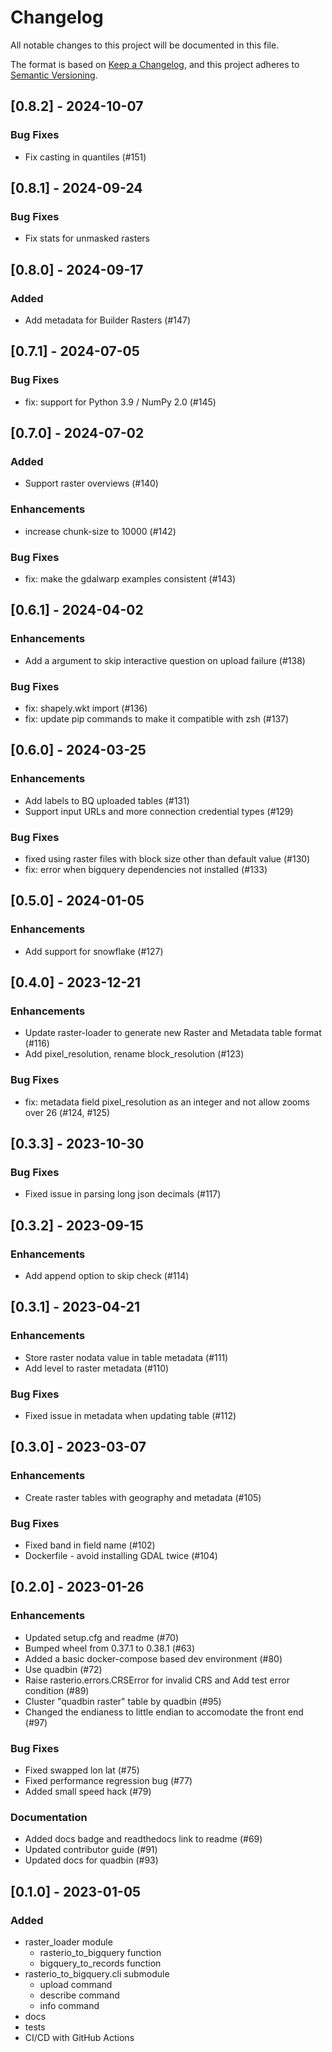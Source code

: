 # Changelog

All notable changes to this project will be documented in this file.

The format is based on [Keep a Changelog](https://keepachangelog.com/en/1.0.0/),
and this project adheres to [Semantic Versioning](https://semver.org/spec/v2.0.0.html).

## [0.8.2] - 2024-10-07

### Bug Fixes
- Fix casting in quantiles (#151)

## [0.8.1] - 2024-09-24

### Bug Fixes
- Fix stats for unmasked rasters

## [0.8.0] - 2024-09-17

### Added
- Add metadata for Builder Rasters (#147)

## [0.7.1] - 2024-07-05

### Bug Fixes
- fix: support for Python 3.9 / NumPy 2.0 (#145)

## [0.7.0] - 2024-07-02

### Added
- Support raster overviews (#140)

### Enhancements
- increase chunk-size to 10000 (#142)

### Bug Fixes
- fix: make the gdalwarp examples consistent (#143)

## [0.6.1] - 2024-04-02

### Enhancements
- Add a argument to skip interactive question on upload failure (#138)

### Bug Fixes
- fix: shapely.wkt import (#136)
- fix: update pip commands to make it compatible with zsh (#137)

## [0.6.0] - 2024-03-25

### Enhancements
- Add labels to BQ uploaded tables (#131)
- Support input URLs and more connection credential types (#129)

### Bug Fixes
- fixed using raster files with block size other than default value (#130)
- fix: error when bigquery dependencies not installed (#133)

## [0.5.0] - 2024-01-05

### Enhancements
- Add support for snowflake (#127)

## [0.4.0] - 2023-12-21

### Enhancements
- Update raster-loader to generate new Raster and Metadata table format (#116)
- Add pixel_resolution, rename block_resolution (#123)

### Bug Fixes
- fix: metadata field pixel_resolution as an integer and not allow zooms over 26 (#124, #125)

## [0.3.3] - 2023-10-30

### Bug Fixes
- Fixed issue in parsing long json decimals (#117)

## [0.3.2] - 2023-09-15

### Enhancements
- Add append option to skip check (#114)

## [0.3.1] - 2023-04-21

### Enhancements
- Store raster nodata value in table metadata (#111)
- Add level to raster metadata (#110)

### Bug Fixes
- Fixed issue in metadata when updating table (#112)

## [0.3.0] - 2023-03-07

### Enhancements
- Create raster tables with geography and metadata (#105)

### Bug Fixes
- Fixed band in field name (#102)
- Dockerfile - avoid installing GDAL twice (#104)

## [0.2.0] - 2023-01-26

### Enhancements
- Updated setup.cfg and readme (#70)
- Bumped wheel from 0.37.1 to 0.38.1 (#63)
- Added a basic docker-compose based dev environment (#80)
- Use quadbin (#72)
- Raise rasterio.errors.CRSError for invalid CRS and Add test error condition (#89)
- Cluster "quadbin raster" table by quadbin (#95)
- Changed the endianess to little endian to accomodate the front end (#97)

### Bug Fixes
- Fixed swapped lon lat (#75)
- Fixed performance regression bug (#77)
- Added small speed hack (#79)

### Documentation
- Added docs badge and readthedocs link to readme (#69)
- Updated contributor guide (#91)
- Updated docs for quadbin (#93)

## [0.1.0] - 2023-01-05

### Added
- raster_loader module
  - rasterio_to_bigquery function
  - bigquery_to_records function
- rasterio_to_bigquery.cli submodule
  - upload command
  - describe command
  - info command
- docs
- tests
- CI/CD with GitHub Actions
